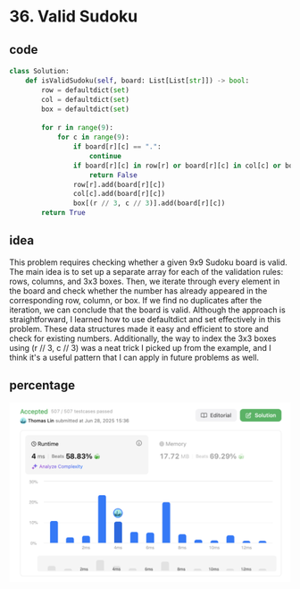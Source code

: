 # 36. Valid Sudoku
## code
```python
class Solution:
    def isValidSudoku(self, board: List[List[str]]) -> bool:
        row = defaultdict(set)
        col = defaultdict(set)
        box = defaultdict(set)

        for r in range(9):
            for c in range(9):
                if board[r][c] == ".":
                    continue
                if board[r][c] in row[r] or board[r][c] in col[c] or board[r][c] in box[(r // 3, c // 3)]:
                    return False
                row[r].add(board[r][c])
                col[c].add(board[r][c])
                box[(r // 3, c // 3)].add(board[r][c])
        return True
```
## idea
This problem requires checking whether a given 9x9 Sudoku board is valid. The main idea is to set up a separate array for each of the validation rules: rows, columns, and 3x3 boxes. Then, we iterate through every element in the board and check whether the number has already appeared in the corresponding row, column, or box. If we find no duplicates after the iteration, we can conclude that the board is valid.
Although the approach is straightforward, I learned how to use defaultdict and set effectively in this problem. These data structures made it easy and efficient to store and check for existing numbers. Additionally, the way to index the 3x3 boxes using (r // 3, c // 3) was a neat trick I picked up from the example, and I think it's a useful pattern that I can apply in future problems as well.
## percentage
![](/assetPic/sudom.png)

